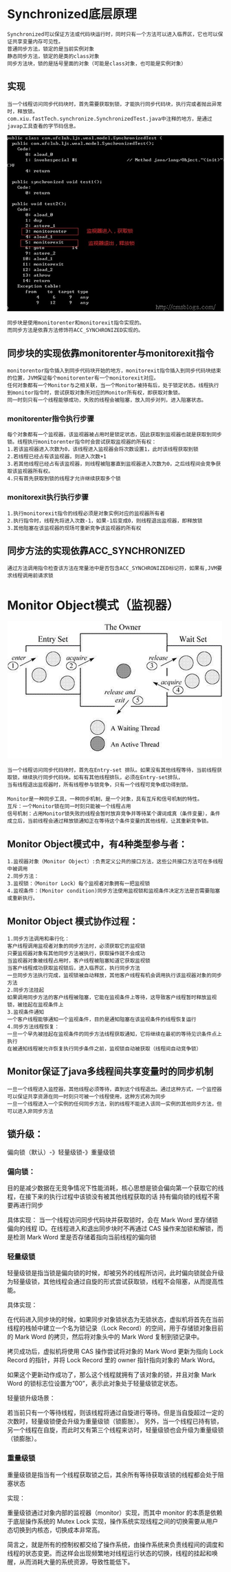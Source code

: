 # Synchronized底层原理

	Synchronized可以保证方法或代码块运行时，同时只有一个方法可以进入临界区，它也可以保证共享变量内存可见性。
	普通同步方法，锁定的是当前实例对象
	静态同步方法，锁定的是类的class对象
	同步方法块，锁的是括号里面的对象（可能是class对象，也可能是实例对象）
	
## 实现
	
	当一个线程访问同步代码块时，首先需要获取到锁，才能执行同步代码块，执行完或者抛出异常时，释放锁。
	com.xiu.fastTech.synchronize.SynchronizedTest.java中注释的地方，是通过javap工具查看的字节码信息。
![image](https://github.com/williamzhang11/fastTech/blob/master/src/main/java/com/xiu/fastTech/synchronize/image/monitorenter.jpg)
	
	同步块是使用monitorenter和monitorexit指令实现的。
	而同步方法是依靠方法修饰符ACC_SYNCHRONIZED实现的。
	
## 同步块的实现依靠monitorenter与monitorexit指令

	monitorentor指令插入到同步代码块开始的地方，monitorexit指令插入到同步代码块结束的位置，JVM保证每个monitorenter有一个monitorexit对应。
	任何对象都有一个Monitor与之相关联，当一个Monitor被持有后，处于锁定状态。线程执行到monitor指令时，尝试获取对象所对应的Monitor所有权，即获取对象锁。
	同一时刻只有一个线程能够成功，失败的线程会被阻塞，放入同步对列，进入阻塞状态。	
	
### monitorenter指令执行步骤

	每个对象都有一个监视器，该监视器被占用时是锁定状态，因此获取到监视器也就是获取到同步锁。线程执行monitorenter指令时会尝试获取监视器的所有权：
	1.若该监视器进入次数为0，该线程进入监视器会将次数设置1，此时该线程获取到锁
	2.若线程已经占有该监视器，则进入次数+1
	3.若其他线程已经占有该监视器，则线程被阻塞直到监视器进入次数为0，之后线程间会竞争获取该监视器所有权。
	4.只有首先获取到锁的线程才允许继续获取多个锁
	
### monitorexit执行执行步骤

	1.执行monitorexit指令的线程必须是对象实例对应的监视器所有者
	2.执行指令时，线程先将进入次数-1，如果-1后变成0，则线程退出监视器，即释放锁
	3.其他阻塞在该监视器的现场可重新竞争该监视器的所有权

	
## 同步方法的实现依靠ACC_SYNCHRONIZED
	通过方法调用指令检查该方法在常量池中是否包含ACC_SYNCHRONIZED标记符，如果有,JVM要求线程调用前请求锁
	
# Monitor Object模式（监视器）

![image](https://github.com/williamzhang11/fastTech/blob/master/src/main/java/com/xiu/fastTech/synchronize/image/monitorrecord.jpg)

	当一个线程访问同步代码块时，首先在Entry-set 排队。如果没有其他线程等待，当前线程获取锁，继续执行同步代码块。如有有其他线程排队，必须在Entry-set排队，
	当有线程退出监视器时，所有线程参与锁竞争，只有一个线程可竞争成功得到锁。

	Monitor是一种同步工具，一种同步机制，是一个对象，具有互斥和信号机制的特性。
	互斥：一个Monitor锁在同一时刻只能被一个线程占用
	信号机制：占用Monitor锁失败的线程会暂时放弃竞争并等待某个谓词成真（条件变量），条件成立后，当前线程会通过释放锁通知正在等待这个条件变量的其他线程，让其重新竞争锁。
## Monitor Object模式中，有4种类型参与者：
	1.监视器对象（Monitor Object）:负责定义公共的接口方法，这些公共接口方法可在多线程中被调用
	2.同步方法：
	3.监视锁：（Monitor Lock）每个监视者对象拥有一把监视锁
	4.监视条件：(Monitor condition)同步方法使用监视锁和监视条件决定方法是否需要阻塞或重新执行。
## Monitor Object 模式协作过程：
	1.同步方法调用和串行化：
	客户线程调用监视者对象的同步方法时，必须获取它的监视锁
	只要监视器对象有其他同步方法被执行，获取操作就不会成功
	当监视器对象被线程占用时，客户线程被阻塞知道它获取监视锁
	当客户线程成功获取监视锁后，进入临界区，执行同步方法
	一旦同步方法执行完成，监视锁被自动释放，其他客户线程有机会调用执行该监视器对象的同步方法
	2.同步方法挂起
	如果调用同步方法的客户线程被阻塞，它能在监视条件上等待，这导致客户线程暂时释放监视锁，被挂起在监视条件上
	3.监视条件通知
	一个客户线程能够通知一个监视条件，目的是通知阻塞在该监视条件的线程恢复运行
	4.同步方法线程恢复：
	一旦一个早先被挂起在监视条件的同步方法线程获取通知，它将继续在最初的等待见识条件点上执行
	在被通知线程被允许恢复执行同步条件之前，监视锁自动被获取（线程间自动竞争锁）	
	
## Monitor保证了java多线程间共享变量时的同步机制

	一旦一个线程进入监控器，其他线程必须等待，直到这个线程退出。通过这种方式，一个监控器可以保证共享资源在同一时刻只可被一个线程使用，这种方式称为同步
	一旦一个线程进入一个实例的任何同步方法，别的线程不能进入该同一实例的其他同步方法，但可以进入非同步方法




## 锁升级：

偏向锁（默认）-》轻量级锁-》重量级锁

### 偏向锁：
目的是减少数据在无竞争情况下性能消耗，核心思想是锁会偏向第一个获取它的线程，在接下来的执行过程中该锁没有被其他线程获取的话
持有偏向锁的线程不需要再进行同步

具体实现：
当一个线程访问同步代码块并获取锁时，会在 Mark Word 里存储锁偏向的线程 ID。在线程进入和退出同步块时不再通过 CAS 操作来加锁和解锁，而是检测 Mark Word 里是否存储着指向当前线程的偏向锁

### 轻量级锁

轻量级锁是指当锁是偏向锁的时候，却被另外的线程所访问，此时偏向锁就会升级为轻量级锁，其他线程会通过自旋的形式尝试获取锁，线程不会阻塞，从而提高性能。

具体实现：

在代码进入同步块的时候，如果同步对象锁状态为无锁状态，虚拟机将首先在当前线程的栈帧中建立一个名为锁记录（Lock Record）的空间，用于存储锁对象目前的 Mark Word 的拷贝，然后将对象头中的 Mark Word 复制到锁记录中。

拷贝成功后，虚拟机将使用 CAS 操作尝试将对象的 Mark Word 更新为指向 Lock Record 的指针，并将 Lock Record 里的 owner 指针指向对象的 Mark Word。

如果这个更新动作成功了，那么这个线程就拥有了该对象的锁，并且对象 Mark Word 的锁标志位设置为“00”，表示此对象处于轻量级锁定状态。

轻量锁升级场景：
	
若当前只有一个等待线程，则该线程将通过自旋进行等待。但是当自旋超过一定的次数时，轻量级锁便会升级为重量级锁（锁膨胀）。
另外，当一个线程已持有锁，另一个线程在自旋，而此时又有第三个线程来访时，轻量级锁也会升级为重量级锁（锁膨胀）。

### 重量级锁

重量级锁是指当有一个线程获取锁之后，其余所有等待获取该锁的线程都会处于阻塞状态

实现：

重量级锁通过对象内部的监视器（monitor）实现，而其中 monitor 的本质是依赖于底层操作系统的 Mutex Lock 实现，操作系统实现线程之间的切换需要从用户态切换到内核态，切换成本非常高。

简言之，就是所有的控制权都交给了操作系统，由操作系统来负责线程间的调度和线程的状态变更。而这样会出现频繁地对线程运行状态的切换，线程的挂起和唤醒，从而消耗大量的系统资源，导致性能低下。

	
	
	
	
	
	
	
	
	
